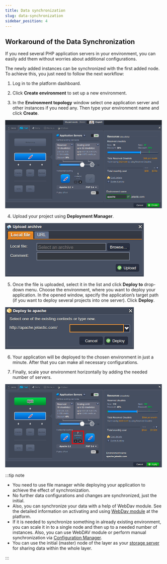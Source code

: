 ```yaml
---
title: Data synchronization
slug: data-synchronization
sidebar_position: 4
---
```


## Workaround of the Data Synchronization

If you need several PHP application servers in your environment, you can easily add them without worries about additional configurations.

The newly added instances can be synchronized with the first added node. To achieve this, you just need to follow the next workflow:

1. Log in to the platform dashboard.

2. Click **Create environment** to set up a new environment.

3. In the **Environment topology** window select one application server and other instances if you need any. Then type your environment name and click **Create**.

<div style={{
    display:'flex',
    justifyContent: 'center',
    margin: '0 0 1rem 0'
}}>

![Locale Dropdown](./img/DataSynchronization/01-environment-wizard.png)

</div>

4. Upload your project using **Deployment Manager**.

<div style={{
    display:'flex',
    justifyContent: 'center',
    margin: '0 0 1rem 0'
}}>

![Locale Dropdown](./img/DataSynchronization/02-upload-application-archive.png)

</div>

5. Once the file is uploaded, select it in the list and click **Deploy to** drop-down menu. Choose the environment, where you want to deploy your application. In the opened window, specify the application’s target path (if you want to deploy several projects into one server). Click **Deploy**.

<div style={{
    display:'flex',
    justifyContent: 'center',
    margin: '0 0 1rem 0'
}}>

![Locale Dropdown](./img/DataSynchronization/03-deploy-application.png)

</div>

6. Your application will be deployed to the chosen environment in just a minute. After that you can make all necessary configurations.

7. Finally, scale your environment horizontally by adding the needed number of servers.

<div style={{
    display:'flex',
    justifyContent: 'center',
    margin: '0 0 1rem 0'
}}>

![Locale Dropdown](./img/DataSynchronization/04-data-synchronization-during-scaling.png)

</div>

:::tip note

- You need to use file manager while deploying your application to achieve the effect of synchronization.
- No further data configurations and changes are synchronized, just the initial.
- Also, you can synchronize your data with a help of WebDav module. See the detailed information on activating and using [WebDav module](/docs/php/php-app-servers/apache-php/apache-webdav-module) at the platform.
- If it is needed to synchronize something in already existing environment, you can scale it in to a single node and then up to a needed number of instances. Also, you can use WebDAV module or perform manual synchronization via [Configuration Manager](/docs/container/container-configuration/configuration-tools#configuration-file-manager).
- You can use the initial (master) node of the layer as your [storage server](/docs/data-storage-container/use-cases/master-container) for sharing data within the whole layer.

:::
